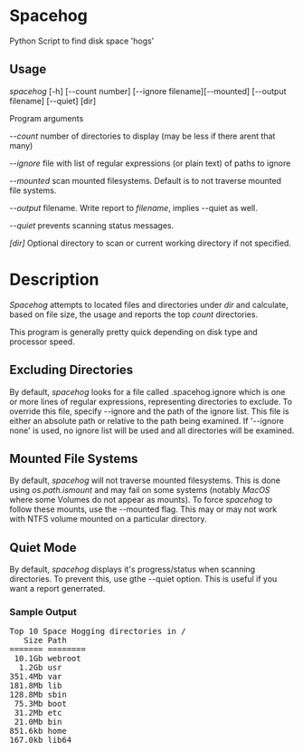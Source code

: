 # Spacehog
Python Script to find disk space 'hogs'


## Usage

 *spacehog* [-h] [--count number] [--ignore filename][--mounted] [--output filename] [--quiet] [dir] 
 
Program arguments

*--count*  number of directories to display (may be less if there arent that many)
 		
*--ignore* file with list of regular expressions (or plain text) of paths to ignore
 		
*--mounted* scan mounted filesystems. Default is to not traverse mounted file systems.

*--output* filename. Write report to *filename*, implies --quiet as well.

*--quiet* prevents scanning status messages. 

*[dir]* Optional directory to scan or current working directory if not specified.

# Description
*Spacehog* attempts to located files and directories under *dir* and calculate, based on file size, the usage and reports the top *count* directories.

This program is generally pretty quick depending on disk type and processor speed. 

## Excluding Directories
By default, *spacehog* looks for a file called .spacehog.ignore which is one or more lines of regular expressions, representing directories to exclude. To override this file, specify --ignore and the path of the ignore list. This file is either an absolute path or relative to the path being examined. If '--ignore none' is used, no ignore list will be used and all directories will be examined.

## Mounted File Systems
By default, *spacehog* will not traverse mounted filesystems. This is done using *os.path.ismount* and may fail on some systems (notably *MacOS* where some Volumes do not appear as mounts). To force *spacehog* to follow these mounts, use the --mounted flag. This may or may not work with NTFS volume mounted on a particular directory. 

## Quiet Mode
By default, *spacehog* displays it's progress/status when scanning directories. To prevent this, use gthe --quiet option. This is useful if you want a report generrated. 

### Sample Output
<pre>
Top 10 Space Hogging directories in /
   Size Path
======= ========
 10.1Gb webroot
  1.2Gb usr
351.4Mb var
181.8Mb lib
128.8Mb sbin
 75.3Mb boot
 31.2Mb etc
 21.0Mb bin
851.6kb home
167.0kb lib64
</pre>